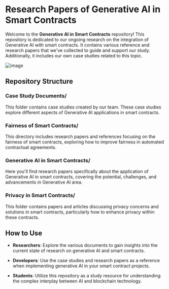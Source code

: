 # **Research Papers of Generative AI in Smart Contracts**

Welcome to the **Generative AI in Smart Contracts** repository! This repository is dedicated to our ongoing research on the integration of Generative AI with smart contracts. It contains various reference and research papers that we've collected to guide and support our study. Additionally, it includes our own case studies related to this topic.


![image](https://github.com/user-attachments/assets/0e8104f7-2ae2-4500-9109-8923fded4312)


## **Repository Structure**

### **Case Study Documents/**
This folder contains case studies created by our team. These case studies explore different aspects of Generative AI applications in smart contracts.

### **Fairness of Smart Contracts/**
This directory includes research papers and references focusing on the fairness of smart contracts, exploring how to improve fairness in automated contractual agreements.

### **Generative AI in Smart Contracts/**
Here you'll find research papers specifically about the application of Generative AI in smart contracts, covering the potential, challenges, and advancements in Generative AI area.

### **Privacy in Smart Contracts/**
This folder contains papers and articles discussing privacy concerns and solutions in smart contracts, particularly how to enhance privacy within these contracts.

## **How to Use**

- **Researchers**: Explore the various documents to gain insights into the current state of research on generative AI and smart contracts.

- **Developers**: Use the case studies and research papers as a reference when implementing generative AI in your smart contract projects.

- **Students**: Utilize this repository as a study resource for understanding the complex interplay between AI and blockchain technology.
